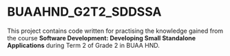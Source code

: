 # BUAAHND_G2T2_SDDSSA

This project contains code written for practising the knowledge gained from the course **Software Development: Developing Small Standalone Applications** during Term 2 of Grade 2 in BUAA HND.